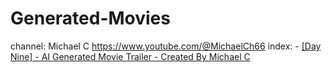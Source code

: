 # Generated-Movies
channel: Michael C https://www.youtube.com/@MichaelCh66 index: - [[Day Nine] - AI Generated Movie Trailer - Created By Michael C](https://youtu.be/WXC_ryGr-GA)
